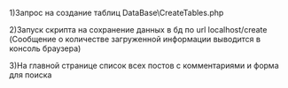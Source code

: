1)Запрос на создание таблиц DataBase\CreateTables.php

2)Запуск скрипта на сохранение данных в бд по url localhost/create (Сообщение о количестве загруженной информации выводится в консоль браузера)

3)На главной странице список всех постов с комментариями и форма для поиска
